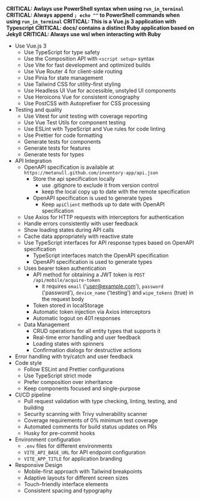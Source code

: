 **CRITICAL: Awlays use PowerShell syntax when using `run_in_terminal`**
**CRITICAL: Always append `; echo ""` to PowerShell commands when using `run_in_terminal`**
**CRITICAL: This is a Vue.js 3 application with Typescript**
**CRITICAL: docs/ contains a distinct Ruby application based on Jekyll**
**CRITICAL: Always use wsl when interacting with Ruby**
- Use Vue.js 3
  - Use TypeScript for type safety
  - Use the Composition API with `<script setup>` syntax
  - Use Vite for fast development and optimized builds
  - Use Vue Router 4 for client-side routing
  - Use Pinia for state management
  - Use Tailwind CSS for utility-first styling
  - Use Headless UI Vue for accessible, unstyled UI components
  - Use Heroicons Vue for consistent iconography
  - Use PostCSS with Autoprefixer for CSS processing
- Testing and quality
  - Use Vitest for unit testing with coverage reporting
  - Use Vue Test Utils for component testing
  - Use ESLint with TypeScript and Vue rules for code linting
  - Use Prettier for code formatting
  - Generate tests for components
  - Generate tests for features
  - Generate tests for types
- API Integration
  - OpenAPI specification is available at `https://metanull.github.com/inventory-app/api.json`
    - Store the api specification locally
      - use .gitignore to exclude it from version control
      - keep the local copy up to date with the remote specification
    - OpenAPI specification is used to generate types
      - Keep `apiClient` methods up to date with OpenAPI specification
  - Use Axios for HTTP requests with interceptors for authentication
  - Handle errors consistently with user feedback
  - Show loading states during API calls
  - Cache data appropriately with reactive state
  - Use TypeScript interfaces for API response types based on OpenAPI specification
    - TypeScript interfaces match the OpenAPI specification
    - OpenAPI specification is used to generate types
  - Uses bearer token authentication
    - API method for obtaining a JWT token is `POST /api/mobile/acquire-token`
      - it requires `email` ('user@example.com'), `password` ('password'), `device_name` ('testing') and `wipe_tokens` (true) in the request body
    - Token stored in localStorage
    - Automatic token injection via Axios interceptors
    - Automatic logout on 401 responses
  - Data Management
    - CRUD operations for all entity types that supports it
    - Real-time error handling and user feedback
    - Loading states with spinners
    - Confirmation dialogs for destructive actions
- Error handling with try/catch and user feedback
- Code style
  - Follow ESLint and Prettier configurations
  - Use TypeScript strict mode
  - Prefer composition over inheritance
  - Keep components focused and single-purpose
- CI/CD pipeline
  - Pull request validation with type checking, linting, testing, and building
  - Security scanning with Trivy vulnerability scanner
  - Coverage requirements of 0% minimum test coverage
  - Automated comments for build status updates on PRs
  - Husky for pre-commit hooks
- Environment configuration
  - `.env` files for different environments
  - `VITE_API_BASE_URL` for API endpoint configuration
  - `VITE_APP_TITLE` for application branding
- Responsive Design
  - Mobile-first approach with Tailwind breakpoints
  - Adaptive layouts for different screen sizes
  - Touch-friendly interface elements
  - Consistent spacing and typography

